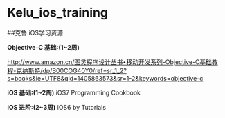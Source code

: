 Kelu_ios_training
=================

##克鲁 iOS学习资源

**Objective-C 基础:(1~2周)**

http://www.amazon.cn/图灵程序设计丛书•移动开发系列-Objective-C基础教程-克纳斯特/dp/B00COG40Y0/ref=sr_1_2?s=books&ie=UTF8&qid=1405863573&sr=1-2&keywords=objective-c

**iOS 基础:(1~2周)**
      iOS7 Programming Cookbook

**iOS 进阶:(2~3周)**
      iOS6 by Tutorials
